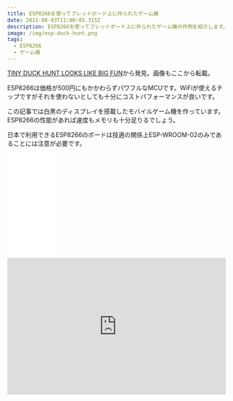 ```yaml
---
title: ESP8266を使ってブレッドボード上に作られたゲーム機
date: 2021-08-03T11:00:03.315Z
description: ESP8266を使ってブレッドボード上に作られたゲーム機の作例を紹介します。
image: /img/esp-duck-hunt.png
tags:
  - ESP8266
  - ゲーム機
---
```

[TINY DUCK HUNT LOOKS LIKE BIG FUN](https://hackaday.com/2020/03/08/tiny-duck-hunt-looks-like-big-fun/)から発見。画像もここから転載。

ESP8266は価格が500円にもかかわらずパワフルなMCUです。WiFiが使えるチップですがそれを使わないとしても十分にコストパフォーマンスが良いです。

この記事では白黒のディスプレイを搭載したモバイルゲーム機を作っています。ESP8266の性能があれば速度もメモリも十分足りるでしょう。

日本で利用できるESP8266のボードは技適の関係上ESP-WROOM-02のみであることには注意が必要です。

<iframe style="width:120px;height:240px;" marginwidth="0" marginheight="0" scrolling="no" frameborder="0" src="//rcm-fe.amazon-adsystem.com/e/cm?lt1=_blank&bc1=000000&IS2=1&bg1=FFFFFF&fc1=000000&lc1=0000FF&t=inajob-22&language=ja_JP&o=9&p=8&l=as4&m=amazon&f=ifr&ref=as_ss_li_til&asins=B00ZWS8L3I&linkId=72fada3bf0b5e77b765561a1724489e5"></iframe>

<iframe width="100%" height="315" src="https://www.youtube.com/embed/vSvZcdnIoog" frameborder="0" allow="accelerometer; autoplay; clipboard-write; encrypted-media; gyroscope; picture-in-picture" allowfullscreen></iframe>
